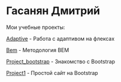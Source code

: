 # Гасанян Дмитрий
Мои учебные проекты:

[Adaptive](https://dmitry1721.github.io/adaptive/ "adaptive") - Работа с адаптивом на флексах

[Bem](https://dmitry1721.github.io/bem/ "bem") - Методология BEM

[Project_bootstrap](https://dmitry1721.github.io/project_bootstrap/project_bootstrap/src/ "project_bootstrap") - Знакомство с Bootstrap

[Project1](https://dmitry1721.github.io/project1/src/ "project1") -  Простой сайт на Bootstrap

